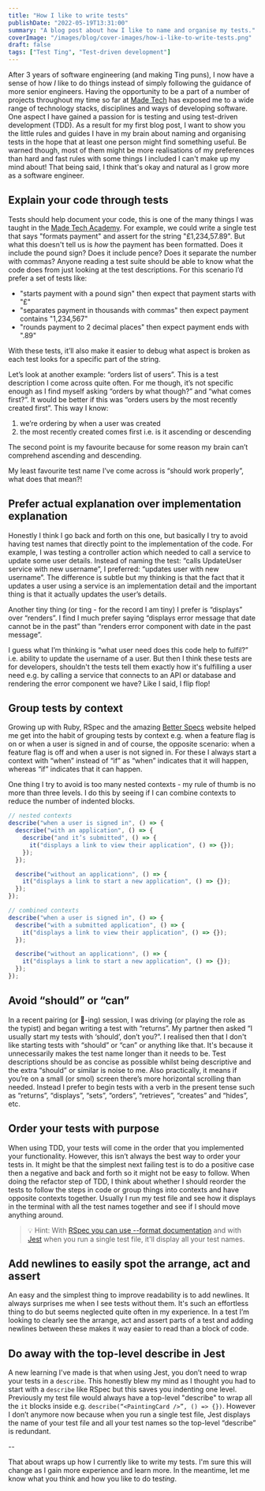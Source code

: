 ```yaml
---
title: "How I like to write tests"
publishDate: "2022-05-19T13:31:00"
summary: "A blog post about how I like to name and organise my tests."
coverImage: "/images/blog/cover-images/how-i-like-to-write-tests.png"
draft: false
tags: ["Test Ting", "Test-driven development"]
---
```


After 3 years of software engineering (and making Ting puns), I now have a sense of how _I_ like to do things instead of simply following the guidance of more senior engineers. Having the opportunity to be a part of a number of projects throughout my time so far at [Made Tech](https://www.madetech.com/) has exposed me to a wide range of technology stacks, disciplines and ways of developing software. One aspect I have gained a passion for is testing and using test-driven development (TDD). As a result for my first blog post, I want to show you the little rules and guides I have in my brain about naming and organising tests in the hope that at least one person might find something useful. Be warned though, most of them might be more realisations of my preferences than hard and fast rules with some things I included I can't make up my mind about! That being said, I think that's okay and natural as I grow more as a software engineer.

## Explain your code through tests

Tests should help document your code, this is one of the many things I was taught in the [Made Tech Academy](https://www.madetech.com/careers/academy/). For example, we could write a single test that says "formats payment" and assert for the string "£1,234,57.89". But what this doesn't tell us is _how_ the payment has been formatted. Does it include the pound sign? Does it include pence? Does it separate the number with commas? Anyone reading a test suite should be able to know what the code does from just looking at the test descriptions. For this scenario I’d prefer a set of tests like:

- "starts payment with a pound sign" then expect that payment starts with "£"
- "separates payment in thousands with commas" then expect payment contains "1,234,567"
- "rounds payment to 2 decimal places" then expect payment ends with ".89"

With these tests, it’ll also make it easier to debug what aspect is broken as each test looks for a specific part of the string.

Let’s look at another example: “orders list of users”. This is a test description I come across quite often. For me though, it’s not specific enough as I find myself asking “orders by what though?” and “what comes first?”. It would be better if this was “orders users by the most recently created first”. This way I know:

1. we’re ordering by when a user was created
2. the most recently created comes first i.e. is it ascending or descending

The second point is my favourite because for some reason my brain can’t comprehend ascending and descending.

My least favourite test name I’ve come across is “should work properly”, what does that mean?!

## Prefer actual explanation over implementation explanation

Honestly I think I go back and forth on this one, but basically I try to avoid having test names that directly point to the implementation of the code. For example, I was testing a controller action which needed to call a service to update some user details. Instead of naming the test: “calls UpdateUser service with new username”, I preferred: “updates user with new username”. The difference is subtle but my thinking is that the fact that it updates a user using a service is an implementation detail and the important thing is that it actually updates the user’s details.

Another tiny thing (or ting - for the record I am tiny) I prefer is “displays” over “renders”. I find I much prefer saying “displays error message that date cannot be in the past” than “renders error component with date in the past message”.

I guess what I’m thinking is “what user need does this code help to fulfil?” i.e. ability to update the username of a user. But then I think these tests are for developers, shouldn't the tests tell them exactly how it's fulfilling a user need e.g. by calling a service that connects to an API or database and rendering the error component we have? Like I said, I flip flop!

## Group tests by context

Growing up with Ruby, RSpec and the amazing [Better Specs](https://www.betterspecs.org/) website helped me get into the habit of grouping tests by context e.g. when a feature flag is on or when a user is signed in and of course, the opposite scenario: when a feature flag is off and when a user is not signed in. For these I always start a context with “when” instead of “if” as “when” indicates that it will happen, whereas “if” indicates that it can happen.

One thing I try to avoid is too many nested contexts - my rule of thumb is no more than three levels. I do this by seeing if I can combine contexts to reduce the number of indented blocks.

```js
// nested contexts
describe("when a user is signed in", () => {
  describe("with an application", () => {
    describe("and it’s submitted", () => {
      it("displays a link to view their application", () => {});
    });
  });

  describe("without an applicationn", () => {
    it("displays a link to start a new application", () => {});
  });
});

// combined contexts
describe("when a user is signed in", () => {
  describe("with a submitted application", () => {
    it("displays a link to view their application", () => {});
  });

  describe("without an applicationn", () => {
    it("displays a link to start a new application", () => {});
  });
});
```

## Avoid “should” or “can”

In a recent pairing (or 🍐-ing) session, I was driving (or playing the role as the typist) and began writing a test with “returns”. My partner then asked “I usually start my tests with ‘should’, don’t you?”. I realised then that I don't like starting tests with “should” or “can” or anything like that. It's because it unnecessarily makes the test name longer than it needs to be. Test descriptions should be as concise as possible whilst being descriptive and the extra “should” or similar is noise to me. Also practically, it means if you’re on a small (or smol) screen there’s more horizontal scrolling than needed. Instead I prefer to begin tests with a verb in the present tense such as “returns”, “displays”, “sets”, “orders”, “retrieves”, “creates” and “hides”, etc.

## Order your tests with purpose

When using TDD, your tests will come in the order that you implemented your functionality. However, this isn’t always the best way to order your tests in. It might be that the simplest next failing test is to do a positive case then a negative and back and forth so it might not be easy to follow. When doing the refactor step of TDD, I think about whether I should reorder the tests to follow the steps in code or group things into contexts and have opposite contexts together. Usually I run my test file and see how it displays in the terminal with all the test names together and see if I should move anything around.

> 💡 Hint: With [RSpec you can use --format documentation](https://relishapp.com/rspec/rspec-core/v/2-6/docs/command-line/format-option) and with [Jest](https://jestjs.io/) when you run a single test file, it'll display all your test names.

## Add newlines to easily spot the arrange, act and assert

An easy and the simplest thing to improve readability is to add newlines. It always surprises me when I see tests without them. It's such an effortless thing to do but seems neglected quite often in my experience. In a test I’m looking to clearly see the arrange, act and assert parts of a test and adding newlines between these makes it way easier to read than a block of code.

## Do away with the top-level describe in Jest

A new learning I've made is that when using Jest, you don’t need to wrap your tests in a `describe`. This honestly blew my mind as I thought you had to start with a `describe` like RSpec but this saves you indenting one level. Previously my test file would always have a top-level "describe" to wrap all the `it` blocks inside e.g. `describe(“<PaintingCard />”, () => {})`. However I don’t anymore now because when you run a single test file, Jest displays the name of your test file and all your test names so the top-level “describe” is redundant.

--

That about wraps up how I currently like to write my tests. I'm sure this will change as I gain more experience and learn more. In the meantime, let me know what you think and how you like to do tes*ting*.
